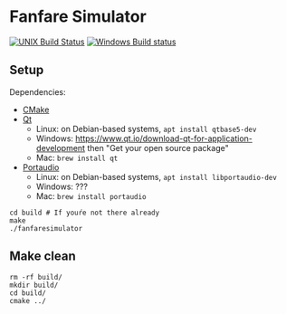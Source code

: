 # Fanfare Simulator

[![UNIX Build Status](https://travis-ci.org/fanfaresimulator/fanfaresimulator.svg?branch=master)](https://travis-ci.org/fanfaresimulator/fanfaresimulator)
[![Windows Build status](https://ci.appveyor.com/api/projects/status/feq6cgdphiymy52p?svg=true)](https://ci.appveyor.com/project/emersion/fanfaresimulator)

## Setup

Dependencies:
* [CMake](https://cmake.org/)
* [Qt](https://www.qt.io/)
  * Linux: on Debian-based systems, `apt install qtbase5-dev`
  * Windows: https://www.qt.io/download-qt-for-application-development then "Get your open source package"
  * Mac: `brew install qt`
* [Portaudio](http://www.portaudio.com/)
  * Linux: on Debian-based systems, `apt install libportaudio-dev`
  * Windows: ???
  * Mac: `brew install portaudio`

```
cd build # If youŕe not there already
make
./fanfaresimulator
```

## Make clean
```
rm -rf build/
mkdir build/
cd build/
cmake ../
```
